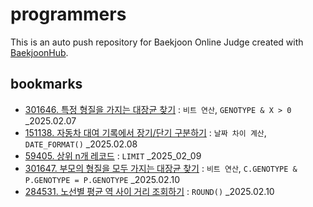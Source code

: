 # programmers
This is an auto push repository for Baekjoon Online Judge created with [BaekjoonHub](https://github.com/BaekjoonHub/BaekjoonHub).

## bookmarks
- [301646. 특정 형질을 가지는 대장균 찾기](https://github.com/hyeon48615/programmers/tree/main/MySQL/프로그래머스/1/301646. 특정 형질을 가지는 대장균 찾기) : `비트 연산`, `GENOTYPE & X > 0` _2025.02.07
- [151138. 자동차 대여 기록에서 장기/단기 구분하기](https://github.com/hyeon48615/programmers/tree/main/MySQL/프로그래머스/1/151138. 자동차 대여 기록에서 장기／단기 대여 구분하기) : `날짜 차이 계산`, `DATE_FORMAT()` _2025.02.08
- [59405. 상위 n개 레코드](https://github.com/hyeon48615/programmers/tree/main/MySQL/프로그래머스/1/59405. 상위 n개 레코드) : `LIMIT` _2025_02_09
- [301647. 부모의 형질을 모두 가지는 대장균 찾기](https://github.com/hyeon48615/programmers/tree/main/MySQL/프로그래머스/2/301647. 부모의 형질을 모두 가지는 대장균 찾기) : `비트 연산`, `C.GENOTYPE & P.GENOTYPE = P.GENOTYPE` _2025.02.10
- [284531. 노선별 평균 역 사이 거리 조회하기](https://github.com/hyeon48615/programmers/tree/main/MySQL/프로그래머스/2/284531. 노선별 평균 역 사이 거리 조회하기) : `ROUND()` _2025.02.10
